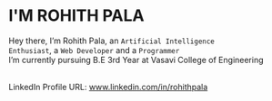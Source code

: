 # I'M ROHITH PALA
Hey there, I’m Rohith Pala, an <code>Artificial Intelligence Enthusiast</code>, a <code>Web Developer</code> and a <code>Programmer</code> <br>
I’m currently pursuing B.E 3rd Year at Vasavi College of Engineering <br> <br>

LinkedIn Profile URL: www.linkedin.com/in/rohithpala <br>
